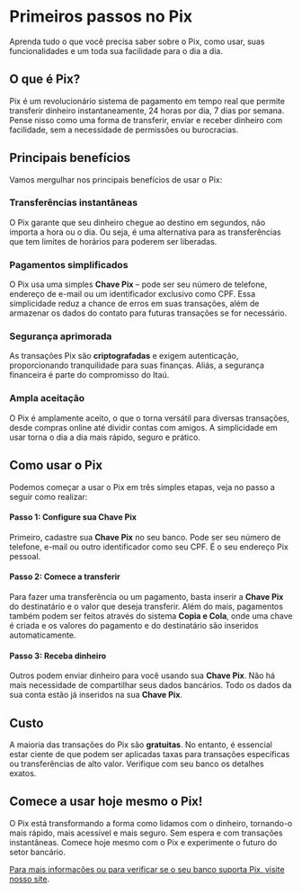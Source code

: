 # Primeiros passos no Pix

Aprenda tudo o que você precisa saber sobre o Pix, como usar, suas funcionalidades e um toda sua facilidade para o dia a dia.

## O que é Pix?

Pix é um revolucionário sistema de pagamento em tempo real que permite transferir dinheiro instantaneamente, 24 horas por dia, 7 dias por semana. Pense nisso como uma forma de transferir, enviar e receber dinheiro com facilidade, sem a necessidade de permissões ou burocracias.

## Principais benefícios
Vamos mergulhar nos principais benefícios de usar o Pix:

### Transferências instantâneas
O Pix garante que seu dinheiro chegue ao destino em segundos, não importa a hora ou o dia. Ou seja, é uma alternativa para as transferências que tem limites de horários para poderem ser liberadas.

### Pagamentos simplificados
O Pix usa uma simples **Chave Pix** – pode ser seu número de telefone, endereço de e-mail ou um identificador exclusivo como CPF. Essa simplicidade reduz a chance de erros em suas transações, além de armazenar os dados do contato para futuras transações se for necessário.

### Segurança aprimorada
As transações Pix são **criptografadas** e exigem autenticação, proporcionando tranquilidade para suas finanças. Aliás, a segurança financeira é parte do compromisso do Itaú.

### Ampla aceitação
O Pix é amplamente aceito, o que o torna versátil para diversas transações, desde compras online até dividir contas com amigos. A simplicidade em usar torna o dia a dia mais rápido, seguro e prático.

## Como usar o Pix
Podemos começar a usar o Pix em três simples etapas, veja no passo a seguir como realizar:

#### Passo 1: Configure sua Chave Pix
Primeiro, cadastre sua **Chave Pix** no seu banco. Pode ser seu número de telefone, e-mail ou outro identificador como seu CPF. É o seu endereço Pix pessoal.

#### Passo 2: Comece a transferir
Para fazer uma transferência ou um pagamento, basta inserir a **Chave Pix** do destinatário e o valor que deseja transferir. Além do mais, pagamentos também podem ser feitos através do sistema **Copia e Cola**, onde uma chave é criada e os valores do pagamento e do destinatário são inseridos automaticamente.

#### Passo 3: Receba dinheiro
Outros podem enviar dinheiro para você usando sua **Chave Pix**. Não há mais necessidade de compartilhar seus dados bancários. Todo os dados da sua conta estão já inseridos na sua **Chave Pix**.

## Custo
A maioria das transações do Pix são **gratuitas**. No entanto, é essencial estar ciente de que podem ser aplicadas taxas para transações específicas ou transferências de alto valor. Verifique com seu banco os detalhes exatos.

## Comece a usar hoje mesmo o Pix!
O Pix está transformando a forma como lidamos com o dinheiro, tornando-o mais rápido, mais acessível e mais seguro. Sem espera e com transações instantâneas. Comece hoje mesmo com o Pix e experimente o futuro do setor bancário.

[Para mais informações ou para verificar se o seu banco suporta Pix, visite nosso site](https://www.itau.com.br/pix).


